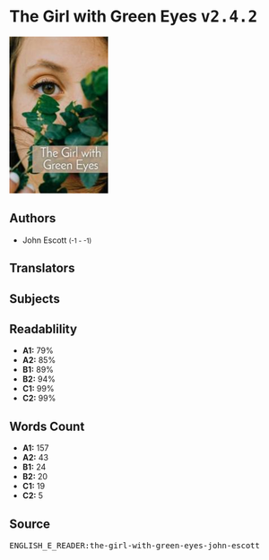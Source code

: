 # The Girl with Green Eyes <kbd>v2.4.2</kbd>

![](./cover.medium.jpg "")

## Authors


 - John Escott <small>(-1 - -1)</small>

## Translators



## Subjects



## Readablility


 - **A1:** 79%
 - **A2:** 85%
 - **B1:** 89%
 - **B2:** 94%
 - **C1:** 99%
 - **C2:** 99%

## Words Count


 - **A1:** 157
 - **A2:** 43
 - **B1:** 24
 - **B2:** 20
 - **C1:** 19
 - **C2:** 5

## Source


<kbd>ENGLISH_E_READER:the-girl-with-green-eyes-john-escott</kbd>
